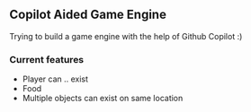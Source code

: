 ## Copilot Aided Game Engine

Trying to build a game engine with the help of Github Copilot :)

### Current features
- Player can .. exist
- Food
- Multiple objects can exist on same location
